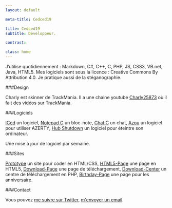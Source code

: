 ```yaml
---
layout: default

meta-title: Cedced19

title: Cedced19
subtitle: Developpeur.

contrast:

class: home
---
```


J’utilise quotidiennement : Markdown, C#, C++, C, PHP, JS, CSS3, VB.net, Java, HTML5.
Mes logiciels sont sous la licence : Creative Commons By Attribution 4.0.
Je pratique aussi de la stéganographie.

###Design

Charly est skinner de TrackMania. Il a une chaine youtube [Charly25873](https://www.youtube.com/channel/UCOmStS_lSNYu9iudht0mrwQ) où il fait des vidéos sur TrackMania.

###Logiciels

[ICed](http://cedced19.github.io/iced/) un logiciel,  [Notepad C](http://cedced19.github.io/notepad/) un bloc-note,  [Chat C](http://cedced19.github.io/chat/) un chat,   [Azou](http://cedced19.github.io/azou/) un logiciel pour utiliser AZERTY,  [Hub Shutdown](http://cedced19.github.io/hubshutdown/) un logiciel pour éteintre son ordinateur.

Une mise à jour de logiciel par semaine.

###Sites

[Prototype](http://cedced19.github.io/proto/) un site pour coder en HTML/CSS,  [HTML5-Page](https://github.com/cedced19/HTML5-Page) une page en HTML5,  [Download-Page](https://github.com/cedced19/Download-Page) une page de téléchargement, [Download-Center](https://github.com/cedced19/Download-Center) un centre de téléchargement en PHP, [Birthday-Page](https://github.com/cedced19/Birthday-Page) une page pour les anniversaire.

###Contact

Vous pouvez [me suivre sur Twitter](https://twitter.com/cedced19), [m'envoyer un email](mailto:cedced19@gmail.com).

